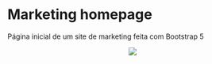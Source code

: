 # Marketing homepage
Página inicial de um site de marketing feita com Bootstrap 5

<p align="center">
  <img src="/img/website-preview.gif" />
</p>